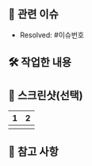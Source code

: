## 🔗 관련 이슈
- Resolved: #이슈번호

## 🛠️ 작업한 내용
<!-- 작업한 내용을 적어주세요. -->

## 📸 스크린샷(선택)
|    1    |   2   |
| :-------------: | :----------: |
|  |  |

## 🚨 참고 사항
<!-- 참고할 사항이 있다면 적어주세요. -->

